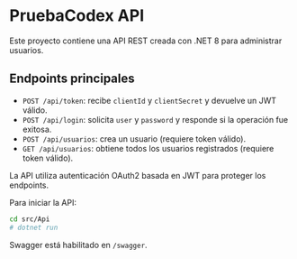 # PruebaCodex API

Este proyecto contiene una API REST creada con .NET 8 para administrar usuarios.

## Endpoints principales

- `POST /api/token`: recibe `clientId` y `clientSecret` y devuelve un JWT válido.
- `POST /api/login`: solicita `user` y `password` y responde si la operación fue exitosa.
- `POST /api/usuarios`: crea un usuario (requiere token válido).
- `GET /api/usuarios`: obtiene todos los usuarios registrados (requiere token válido).

La API utiliza autenticación OAuth2 basada en JWT para proteger los endpoints.

Para iniciar la API:

```bash
cd src/Api
# dotnet run
```

Swagger está habilitado en `/swagger`.
